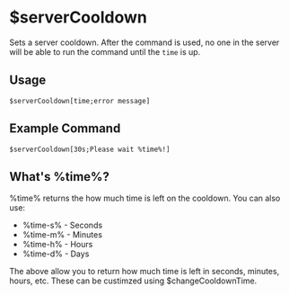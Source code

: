 # $serverCooldown
Sets a server cooldown. After the command is used, no one in the server will be able to run the command until the `time` is up.

## Usage
```$serverCooldown[time;error message]```

## Example Command

 ```$serverCooldown[30s;Please wait %time%!]```
  
## What's %time%?
%time% returns the how much time is left on the cooldown. You can also use:
- %time-s% - Seconds
- %time-m% - Minutes
- %time-h% - Hours
- %time-d% - Days

The above allow you to return how much time is left in seconds, minutes, hours, etc. These can be custimzed using $changeCooldownTime.
